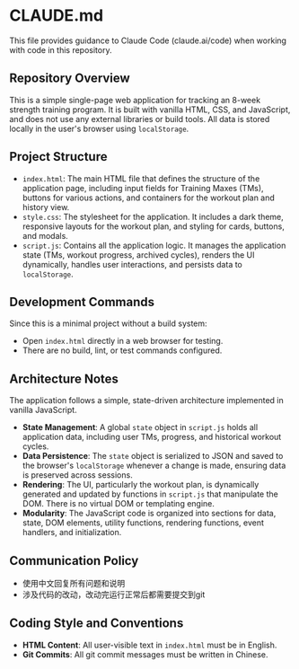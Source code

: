 # CLAUDE.md

This file provides guidance to Claude Code (claude.ai/code) when working with code in this repository.

## Repository Overview

This is a simple single-page web application for tracking an 8-week strength training program. It is built with vanilla HTML, CSS, and JavaScript, and does not use any external libraries or build tools. All data is stored locally in the user's browser using `localStorage`.

## Project Structure

- `index.html`: The main HTML file that defines the structure of the application page, including input fields for Training Maxes (TMs), buttons for various actions, and containers for the workout plan and history view.
- `style.css`: The stylesheet for the application. It includes a dark theme, responsive layouts for the workout plan, and styling for cards, buttons, and modals.
- `script.js`: Contains all the application logic. It manages the application state (TMs, workout progress, archived cycles), renders the UI dynamically, handles user interactions, and persists data to `localStorage`.

## Development Commands

Since this is a minimal project without a build system:

- Open `index.html` directly in a web browser for testing.
- There are no build, lint, or test commands configured.

## Architecture Notes

The application follows a simple, state-driven architecture implemented in vanilla JavaScript.
- **State Management**: A global `state` object in `script.js` holds all application data, including user TMs, progress, and historical workout cycles.
- **Data Persistence**: The `state` object is serialized to JSON and saved to the browser's `localStorage` whenever a change is made, ensuring data is preserved across sessions.
- **Rendering**: The UI, particularly the workout plan, is dynamically generated and updated by functions in `script.js` that manipulate the DOM. There is no virtual DOM or templating engine.
- **Modularity**: The JavaScript code is organized into sections for data, state, DOM elements, utility functions, rendering functions, event handlers, and initialization.

## Communication Policy

- 使用中文回复所有问题和说明
- 涉及代码的改动，改动完运行正常后都需要提交到git

## Coding Style and Conventions

- **HTML Content**: All user-visible text in `index.html` must be in English.
- **Git Commits**: All git commit messages must be written in Chinese.
